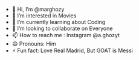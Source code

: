 - 👋 Hi, I’m @marghozy
- 👀 I’m interested in Movies
- 🌱 I’m currently learning about Coding
- 💞️ I’m looking to collaborate on Everyone
- 📫 How to reach me : Instagram @a.ghozyt
- 😄 Pronouns: Him
- ⚡ Fun fact: Love Real Madrid, But GOAT is Messi

<!---
marghozy/marghozy is a ✨ special ✨ repository because its `README.md` (this file) appears on your GitHub profile.
You can click the Preview link to take a look at your changes.
--->
